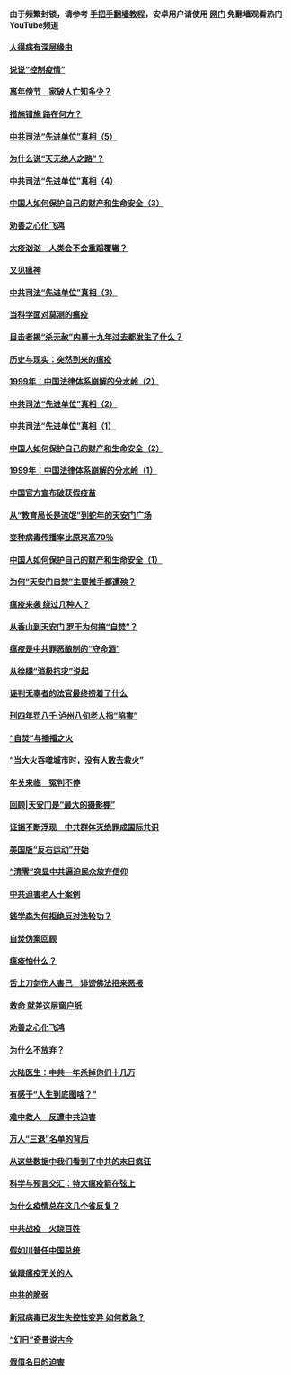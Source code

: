 #### 由于频繁封锁，请参考 [手把手翻墙教程](https://github.com/gfw-breaker/guides/wiki/)，安卓用户请使用 [网门](https://github.com/gfw-breaker/nogfw/blob/master/dl.md?t=02192200) 免翻墙观看热门YouTube频道 

#### [人得病有深层缘由](../pages/19/420864.md?t=02192200) 

#### [说说“控制疫情”](../pages/19/420831.md?t=02192200) 

#### [离年傍节　家破人亡知多少？](../pages/19/420563.md?t=02192200) 

#### [措施错施  路在何方？](../pages/19/420076.md?t=02192200) 

#### [中共司法“先进单位”真相（5）](../pages/19/419453.md?t=02192200) 

#### [为什么说“天无绝人之路”？](../pages/19/419618.md?t=02192200) 

#### [中共司法“先进单位”真相（4）](../pages/19/419452.md?t=02192200) 

#### [中国人如何保护自己的财产和生命安全（3）](../pages/19/419405.md?t=02192200) 

#### [劝善之心化飞鸿](../pages/19/418758.md?t=02192200) 

#### [大疫汹汹　人类会不会重蹈覆辙？](../pages/19/419691.md?t=02192200) 

#### [又见瘟神](../pages/19/419225.md?t=02192200) 

#### [中共司法“先进单位”真相（3）](../pages/19/419451.md?t=02192200) 

#### [当科学面对莫测的瘟疫](../pages/19/419625.md?t=02192200) 

#### [目击者揭“杀无赦”内幕十九年过去都发生了什么？](../pages/19/419617.md?t=02192200) 

#### [历史与现实：突然到来的瘟疫](../pages/19/419619.md?t=02192200) 

#### [1999年：中国法律体系崩解的分水岭（2）](../pages/19/419455.md?t=02192200) 

#### [中共司法“先进单位”真相（2）](../pages/19/419450.md?t=02192200) 

#### [中共司法“先进单位”真相（1）](../pages/19/419449.md?t=02192200) 

#### [中国人如何保护自己的财产和生命安全（2）](../pages/19/419404.md?t=02192200) 

#### [1999年：中国法律体系崩解的分水岭（1）](../pages/19/419454.md?t=02192200) 

#### [中国官方宣布破获假疫苗](../pages/19/419504.md?t=02192200) 

#### [从“教育局长是流氓”到蛇年的天安门广场](../pages/19/419470.md?t=02192200) 

#### [变种病毒传播率比原来高70％](../pages/19/419456.md?t=02192200) 

#### [中国人如何保护自己的财产和生命安全（1）](../pages/19/419403.md?t=02192200) 

#### [为何“天安门自焚”主要推手都遭殃？](../pages/19/419348.md?t=02192200) 

#### [瘟疫来袭 绕过几种人？](../pages/19/419349.md?t=02192200) 

#### [从香山到天安门 罗干为何搞“自焚”？](../pages/19/419270.md?t=02192200) 

#### [瘟疫是中共罪恶酿制的“夺命酒”](../pages/19/419223.md?t=02192200) 

#### [从徐栩“消极抗灾”说起](../pages/19/419224.md?t=02192200) 

#### [诬判无辜者的法官最终捞着了什么](../pages/19/419268.md?t=02192200) 

#### [刑四年罚八千 泸州八旬老人指“陷害”](../pages/19/419232.md?t=02192200) 

#### [“自焚”与插播之火](../pages/19/419226.md?t=02192200) 

#### [“当大火吞噬城市时，没有人敢去救火”](../pages/19/419077.md?t=02192200) 

#### [年关来临　冤判不停](../pages/19/419093.md?t=02192200) 

#### [回顾|天安门是“最大的摄影棚”](../pages/19/380866.md?t=02192200) 

#### [证据不断浮现　中共群体灭绝罪成国际共识](../pages/19/419031.md?t=02192200) 

#### [美国版“反右运动”开始](../pages/19/419030.md?t=02192200) 

#### [“清零”突显中共逼迫民众放弃信仰](../pages/19/418995.md?t=02192200) 

#### [中共迫害老人十案例](../pages/19/418831.md?t=02192200) 

#### [钱学森为何拒绝反对法轮功？](../pages/19/418905.md?t=02192200) 

#### [自焚伪案回顾](../pages/19/418799.md?t=02192200) 

#### [瘟疫怕什么？](../pages/19/418800.md?t=02192200) 

#### [舌上刀剑伤人害己　诽谤佛法招来恶报](../pages/19/418731.md?t=02192200) 

#### [救命 就差这层窗户纸](../pages/19/418706.md?t=02192200) 

#### [劝善之心化飞鸿](../pages/19/416766.md?t=02192200) 

#### [为什么不放弃？](../pages/19/418691.md?t=02192200) 

#### [大陆医生：中共一年杀掉你们十几万](../pages/19/418670.md?t=02192200) 

#### [有感于“人生到底图啥？”](../pages/19/418624.md?t=02192200) 

#### [难中救人　反遭中共迫害](../pages/19/418414.md?t=02192200) 

#### [万人“三退”名单的背后](../pages/19/418505.md?t=02192200) 

#### [从这些数据中我们看到了中共的末日疯狂](../pages/19/418420.md?t=02192200) 

#### [科学与预言交汇：特大瘟疫箭在弦上](../pages/19/418266.md?t=02192200) 

#### [为什么疫情总在这几个省反复？](../pages/19/418219.md?t=02192200) 

#### [中共战疫　火烧百姓](../pages/19/418220.md?t=02192200) 

#### [假如川普任中国总统](../pages/19/418174.md?t=02192200) 

#### [做跟瘟疫无关的人](../pages/19/418171.md?t=02192200) 

#### [中共的脆弱](../pages/19/418196.md?t=02192200) 

#### [新冠病毒已发生失控性变异 如何救急？](../pages/19/418032.md?t=02192200) 

#### [“幻日”奇景说古今](../pages/19/418033.md?t=02192200) 

#### [假借名目的迫害](../pages/19/418055.md?t=02192200) 

